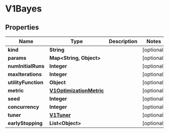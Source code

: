 

# V1Bayes


## Properties

| Name | Type | Description | Notes |
|------------ | ------------- | ------------- | -------------|
|**kind** | **String** |  |  [optional] |
|**params** | **Map&lt;String, Object&gt;** |  |  [optional] |
|**numInitialRuns** | **Integer** |  |  [optional] |
|**maxIterations** | **Integer** |  |  [optional] |
|**utilityFunction** | **Object** |  |  [optional] |
|**metric** | [**V1OptimizationMetric**](V1OptimizationMetric.md) |  |  [optional] |
|**seed** | **Integer** |  |  [optional] |
|**concurrency** | **Integer** |  |  [optional] |
|**tuner** | [**V1Tuner**](V1Tuner.md) |  |  [optional] |
|**earlyStopping** | **List&lt;Object&gt;** |  |  [optional] |



